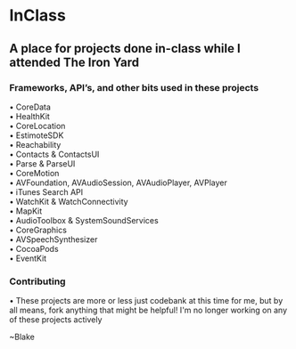 # InClass
## A place for projects done in-class while I attended The Iron Yard

### Frameworks, API’s, and other bits used in these projects
• CoreData <br>
• HealthKit <br>
• CoreLocation <br>
• EstimoteSDK <br>
• Reachability <br>
• Contacts & ContactsUI <br>
• Parse & ParseUI <br>
• CoreMotion <br>
• AVFoundation, AVAudioSession, AVAudioPlayer, AVPlayer <br>
• iTunes Search API <br>
• WatchKit & WatchConnectivity <br>
• MapKit <br>
• AudioToolbox & SystemSoundServices <br>
• CoreGraphics <br>
• AVSpeechSynthesizer <br>
• CocoaPods <br>
• EventKit <br>

### Contributing
• These projects are more or less just codebank at this time for me, but by all means, fork anything that might be helpful! I'm no longer working on any of these projects actively

~Blake
